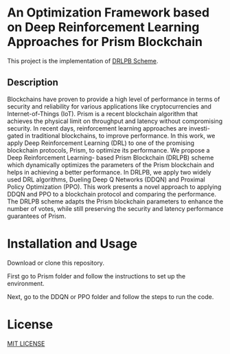 # An Optimization Framework based on Deep Reinforcement Learning Approaches for Prism Blockchain

This project is the implementation of [DRLPB Scheme](https://ieeexplore.ieee.org/abstract/document/10038442).

## **Description**
Blockchains have proven to provide a high level of performance in terms of security and reliability for various
applications like cryptocurrencies and Internet-of-Things (IoT).
Prism is a recent blockchain algorithm that achieves the physical
limit on throughput and latency without compromising security.
In recent days, reinforcement learning approaches are investi-
gated in traditional blockchains, to improve performance. In
this work, we apply Deep Reinforcement Learning (DRL) to
one of the promising blockchain protocols, Prism, to optimize
its performance. We propose a Deep Reinforcement Learning-
based Prism Blockchain (DRLPB) scheme which dynamically
optimizes the parameters of the Prism blockchain and helps in
achieving a better performance. In DRLPB, we apply two widely
used DRL algorithms, Dueling Deep Q Networks (DDQN) and
Proximal Policy Optimization (PPO). This work presents a novel
approach to applying DDQN and PPO to a blockchain protocol
and comparing the performance. The DRLPB scheme adapts the
Prism blockchain parameters to enhance the number of votes, while still preserving the security
and latency performance guarantees of Prism.
<!-- ## Citing the Project

To cite this repository in publications:

```
@misc{glide,
  author = {},
  title = {GLIDE},
  year = {2022},
  publisher = {GitHub},
  journal = {GitHub repository},
  howpublished = {\url{https://github.itap.purdue.edu/Clan-labs/GLIDE.git}},
}
``` -->

# Installation and Usage
Download or clone this repository.

First go to Prism folder and follow the instructions to set up the environment. 

Next, go to the DDQN or PPO folder and follow the steps to run the code.
<!-- The plots folder is to generate plots from the experimental data. -->

<!-- ## Dependencies -->



<!-- ## Steps to run GLIDE -->





# License
[MIT LICENSE](LICENSE)

